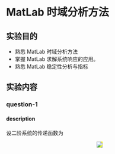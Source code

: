 # MatLab 时域分析方法

## 实验目的

- 熟悉 MatLab 时域分析方法
- 掌握 MatLab 求解系统响应的应用。
- 熟悉 MatLab 稳定性分析与指标

## 实验内容

### question-1

#### description

设二阶系统的传递函数为

<!-- $$
G(S)=\frac{\omega_n^2}{s^2+2\xi\omega_ns+\omega_n^2}
$$ -->

<div align="center"><img style="background: yellow;" src="https://render.githubusercontent.com/render/math?math=G(S)%3D%5Cfrac%7B%5Comega_n%5E2%7D%7Bs%5E2%2B2%5Cxi%5Comega_ns%2B%5Comega_n%5E2%7D%0D"></div>
